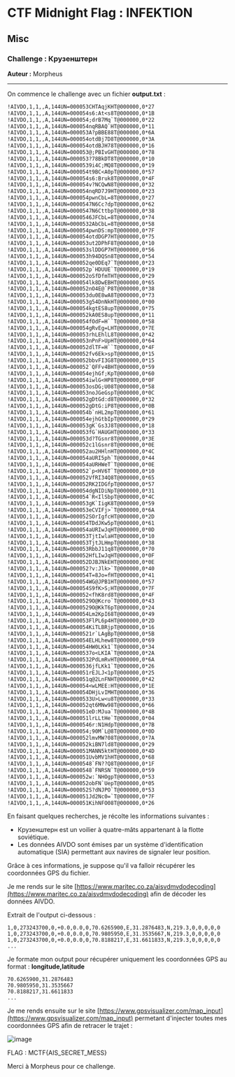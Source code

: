 # CTF Midnight Flag : INFEKTION

## Misc

### Challenge : Крузенштерн

**Auteur :** Morpheus

***

On commence le challenge avec un fichier **output.txt** :
```txt
!AIVDO,1,1,,A,144UN=000053CHTAqjKHT@000000,0*27
!AIVDO,1,1,,A,144UN=000054s6:At<s8T@000000,0*1B
!AIVDO,1,1,,A,144UN=000054;drB7Mq`T@000000,0*22
!AIVDO,1,1,,A,144UN=000054nqRBAQ`HT@000000,0*11
!AIVDO,1,1,,A,144UN=000053A?pBBE88T@000000,0*6A
!AIVDO,1,1,,A,144UN=000054otdBj7D8T@000000,0*3A
!AIVDO,1,1,,A,144UN=000054otdBJH78T@000000,0*16
!AIVDO,1,1,,A,144UN=000053@;PBIvGHT@000000,0*78
!AIVDO,1,1,,A,144UN=000053?78BkDT8T@000000,0*10
!AIVDO,1,1,,A,144UN=0000539i4C;MQ8T@000000,0*19
!AIVDO,1,1,,A,144UN=000054t9BC<A0pT@000000,0*57
!AIVDO,1,1,,A,144UN=000054s6:Bruk8T@000000,0*4F
!AIVDO,1,1,,A,144UN=000054v?NCQwN8T@000000,0*32
!AIVDO,1,1,,A,144UN=000054nqRD7J9HT@000000,0*23
!AIVDO,1,1,,A,144UN=000054pwnCbL=8T@000000,0*27
!AIVDO,1,1,,A,144UN=0000547N6Cc?dpT@000000,0*62
!AIVDO,1,1,,A,144UN=0000547N6CttbpT@000000,0*38
!AIVDO,1,1,,A,144UN=0000546JFCbL=8T@000000,0*74
!AIVDO,1,1,,A,144UN=0000532AbCbL=8T@000000,0*58
!AIVDO,1,1,,A,144UN=000054pwnDS:mpT@000000,0*7F
!AIVDO,1,1,,A,144UN=000054otdDGP7HT@000000,0*75
!AIVDO,1,1,,A,144UN=000053ut2DPhF8T@000000,0*10
!AIVDO,1,1,,A,144UN=000053slDDGP7HT@000000,0*56
!AIVDO,1,1,,A,144UN=000053h94DQSn8T@000000,0*54
!AIVDO,1,1,,A,144UN=000052qe0DEq7`T@000000,0*23
!AIVDO,1,1,,A,144UN=000052p`HDUUE`T@000000,0*19
!AIVDO,1,1,,A,144UN=000052oSfDfmTHT@000000,0*29
!AIVDO,1,1,,A,144UN=000054lk8DwEBHT@000000,0*65
!AIVDO,1,1,,A,144UN=000052nO4E@`P8T@000000,0*38
!AIVDO,1,1,,A,144UN=000053du0E8wA8T@000000,0*73
!AIVDO,1,1,,A,144UN=000053g54DnNkHT@000000,0*00
!AIVDO,1,1,,A,144UN=000054kgtES8upT@000000,0*75
!AIVDO,1,1,,A,144UN=000052kA0ES8upT@000000,0*11
!AIVDO,1,1,,A,144UN=000054fOdF=H``T@000000,0*58
!AIVDO,1,1,,A,144UN=000054gRvEg=LHT@000000,0*7E
!AIVDO,1,1,,A,144UN=000053rhLEhlL8T@000000,0*42
!AIVDO,1,1,,A,144UN=000053nPnF>UpHT@000000,0*64
!AIVDO,1,1,,A,144UN=000052dlTF=H``T@000000,0*4F
!AIVDO,1,1,,A,144UN=000052fv6Ek>spT@000000,0*15
!AIVDO,1,1,,A,144UN=000052bbvFI3G8T@000000,0*15
!AIVDO,1,1,,A,144UN=000052`QFFv4BHT@000000,0*59
!AIVDO,1,1,,A,144UN=000054ejhGf;KpT@000000,0*60
!AIVDO,1,1,,A,144UN=000054iwlG<HP8T@000000,0*0F
!AIVDO,1,1,,A,144UN=000053osDG;U08T@000000,0*58
!AIVDO,1,1,,A,144UN=000053noJGeGspT@000000,0*0C
!AIVDO,1,1,,A,144UN=000052gDtGd:d8T@000000,0*32
!AIVDO,1,1,,A,144UN=000052gDtG:iP8T@000000,0*0B
!AIVDO,1,1,,A,144UN=000054b`nHL2mpT@000000,0*61
!AIVDO,1,1,,A,144UN=000054ejhGtbIpT@000000,0*29
!AIVDO,1,1,,A,144UN=000053gK`Gs3J8T@000000,0*18
!AIVDO,1,1,,A,144UN=000053fG`HAUGHT@000000,0*33
!AIVDO,1,1,,A,144UN=000053d?TGsnr8T@000000,0*3E
!AIVDO,1,1,,A,144UN=000052c1lGsnr8T@000000,0*0E
!AIVDO,1,1,,A,144UN=000052au2HHlnHT@000000,0*4C
!AIVDO,1,1,,A,144UN=000054aURI5ph`T@000000,0*44
!AIVDO,1,1,,A,144UN=000054aURHWeT`T@000000,0*0E
!AIVDO,1,1,,A,144UN=000052`p<HV6T`T@000000,0*10
!AIVDO,1,1,,A,144UN=000052VfRI34Q8T@000000,0*65
!AIVDO,1,1,,A,144UN=000052RK2IDGfpT@000000,0*57
!AIVDO,1,1,,A,144UN=000054dgNIDiNpT@000000,0*31
!AIVDO,1,1,,A,144UN=000054`R<IlSbpT@000000,0*4C
!AIVDO,1,1,,A,144UN=000053gK`IigK8T@000000,0*59
!AIVDO,1,1,,A,144UN=000053eCVIFj>`T@000000,0*6A
!AIVDO,1,1,,A,144UN=000052SOrIgfcHT@000000,0*2D
!AIVDO,1,1,,A,144UN=000054TDdJKw5pT@000000,0*61
!AIVDO,1,1,,A,144UN=000054aURIwJqHT@000000,0*0D
!AIVDO,1,1,,A,144UN=000053TjtIwlaHT@000000,0*10
!AIVDO,1,1,,A,144UN=000053TjtJLHmpT@000000,0*38
!AIVDO,1,1,,A,144UN=000053RbbJ11q8T@000000,0*70
!AIVDO,1,1,,A,144UN=000052HfLIwJqHT@000000,0*0F
!AIVDO,1,1,,A,144UN=000052DJBJNkEHT@000000,0*0E
!AIVDO,1,1,,A,144UN=000052?v:Jlk>`T@000000,0*40
!AIVDO,1,1,,A,144UN=000054T=8Jo=fHT@000000,0*41
!AIVDO,1,1,,A,144UN=000054WG@JPB1HT@000000,0*57
!AIVDO,1,1,,A,144UN=000054S9fK>S;HT@000000,0*7F
!AIVDO,1,1,,A,144UN=000052<fhK8rd8T@000000,0*4F
!AIVDO,1,1,,A,144UN=0000529O@Kcro`T@000000,0*43
!AIVDO,1,1,,A,144UN=0000529O@KkT6pT@000000,0*24
!AIVDO,1,1,,A,144UN=000054Lm2KpI68T@000000,0*49
!AIVDO,1,1,,A,144UN=000053FlPL6p4HT@000000,0*2D
!AIVDO,1,1,,A,144UN=000054KiTLBRjpT@000000,0*16
!AIVDO,1,1,,A,144UN=0000521r`LAgBpT@000000,0*5B
!AIVDO,1,1,,A,144UN=000054ELHLhew8T@000000,0*69
!AIVDO,1,1,,A,144UN=000054HW0LKk1`T@000000,0*34
!AIVDO,1,1,,A,144UN=0000537o<LKIA`T@000000,0*2A
!AIVDO,1,1,,A,144UN=0000532PdLmRvHT@000000,0*6A
!AIVDO,1,1,,A,144UN=0000536jfLKk1`T@000000,0*26
!AIVDO,1,1,,A,144UN=000051rEJLJ<1pT@000000,0*25
!AIVDO,1,1,,A,144UN=000051q@2LnFNHT@000000,0*42
!AIVDO,1,1,,A,144UN=000054<wLMEE:HT@000000,0*1E
!AIVDO,1,1,,A,144UN=000054DHjLvIMHT@000000,0*36
!AIVDO,1,1,,A,144UN=0000533U>Lw<u8T@000000,0*33
!AIVDO,1,1,,A,144UN=000052qt6MNw98T@000000,0*66
!AIVDO,1,1,,A,144UN=000051eD:MJua`T@000000,0*4B
!AIVDO,1,1,,A,144UN=000051lrLLtHe`T@000000,0*04
!AIVDO,1,1,,A,144UN=0000546r:N1HdpT@000000,0*7B
!AIVDO,1,1,,A,144UN=000054;90M`L@8T@000000,0*0D
!AIVDO,1,1,,A,144UN=000052lmvMW?08T@000000,0*7A
!AIVDO,1,1,,A,144UN=000052kiBN7ld8T@000000,0*29
!AIVDO,1,1,,A,144UN=000051MANN5ktHT@000000,0*4D
!AIVDO,1,1,,A,144UN=000051UvbMV1hHT@000000,0*68
!AIVDO,1,1,,A,144UN=0000548`FN??Q8T@000000,0*1F
!AIVDO,1,1,,A,144UN=0000548`FNRSN`T@000000,0*59
!AIVDO,1,1,,A,144UN=000052w:`NHOgpT@000000,0*53
!AIVDO,1,1,,A,144UN=000052obFN`UepT@000000,0*05
!AIVDO,1,1,,A,144UN=000052S?dNJPO`T@000000,0*53
!AIVDO,1,1,,A,144UN=000051Jd2Nc0=`T@000000,0*7F
!AIVDO,1,1,,A,144UN=000051KihNFO08T@000000,0*26
```

En faisant quelques recherches, je récolte les informations suivantes :

- Крузенштерн est un voilier à quatre-mâts appartenant à la flotte soviétique.
- Les données AIVDO sont émises par un système d'identification automatique (SIA) permettant aux navires de signaler leur position.

Grâce à ces informations, je suppose qu'il va falloir récupérer les coordonnées GPS du fichier.

Je me rends sur le site [https://www.maritec.co.za/aisvdmvdodecoding](https://www.maritec.co.za/aisvdmvdodecoding) afin de décoder les données AIVDO.

Extrait de l'output ci-dessous :

```
1,0,273243700,0,+0.0,0.0,0,70.6265900,E,31.2876483,N,219.3,0,0,0,0,0
1,0,273243700,0,+0.0,0.0,0,70.9805950,E,31.3535667,N,219.3,0,0,0,0,0
1,0,273243700,0,+0.0,0.0,0,70.8188217,E,31.6611833,N,219.3,0,0,0,0,0
...
```

Je formate mon output pour récupérer uniquement les coordonnées GPS au format : **longitude,latitude**
```
70.6265900,31.2876483
70.9805950,31.3535667
70.8188217,31.6611833
...
```

Je me rends ensuite sur le site [https://www.gpsvisualizer.com/map_input](https://www.gpsvisualizer.com/map_input) permetant d'injecter toutes mes coordonnées GPS afin de retracer le trajet :

![image](https://user-images.githubusercontent.com/49941629/165516042-bb851ec7-fb5a-4ca6-b776-755f8d0a49ce.png)

FLAG : MCTF{AIS_SECRET_MESS}

Merci à Morpheus pour ce challenge.

